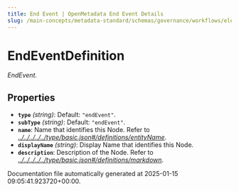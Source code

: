 ```yaml
---
title: End Event | OpenMetadata End Event Details
slug: /main-concepts/metadata-standard/schemas/governance/workflows/elements/nodes/endevent/endevent
---
```


# EndEventDefinition

*EndEvent.*

## Properties

- **`type`** *(string)*: Default: `"endEvent"`.
- **`subType`** *(string)*: Default: `"endEvent"`.
- **`name`**: Name that identifies this Node. Refer to *[../../../../../type/basic.json#/definitions/entityName](#/../../../../type/basic.json#/definitions/entityName)*.
- **`displayName`** *(string)*: Display Name that identifies this Node.
- **`description`**: Description of the Node. Refer to *[../../../../../type/basic.json#/definitions/markdown](#/../../../../type/basic.json#/definitions/markdown)*.


Documentation file automatically generated at 2025-01-15 09:05:41.923720+00:00.
